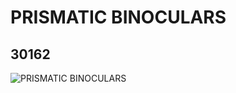 # PRISMATIC BINOCULARS
## 30162
![PRISMATIC BINOCULARS](https://lc-www-live-s.legocdn.com/media/bricks/5/2/4109923.jpg)